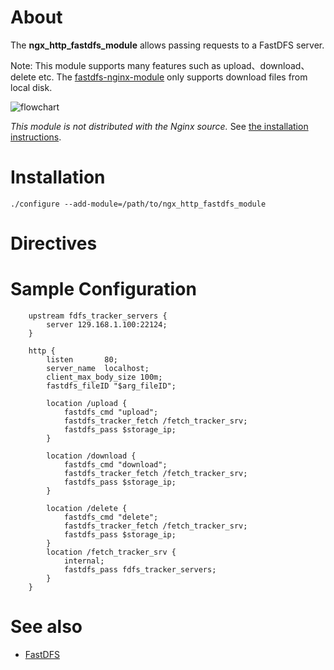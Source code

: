 About
====
The **ngx_http_fastdfs_module** allows passing requests to a FastDFS server.

Note: This module supports many features such as upload、download、delete etc. The [fastdfs-nginx-module][] only supports download files from local disk.


![flowchart][flowchart]


*This module is not distributed with the Nginx source.*  See [the installation instructions](#installation).

Installation
====
`./configure --add-module=/path/to/ngx_http_fastdfs_module`   


Directives
====


Sample Configuration
====
```nginx
	upstream fdfs_tracker_servers {
        server 129.168.1.100:22124;
    }
	
	http {
	    listen       80;
        server_name  localhost;
        client_max_body_size 100m;
        fastdfs_fileID "$arg_fileID";

        location /upload {
            fastdfs_cmd "upload";
            fastdfs_tracker_fetch /fetch_tracker_srv;
            fastdfs_pass $storage_ip;
        }

        location /download {
            fastdfs_cmd "download";
            fastdfs_tracker_fetch /fetch_tracker_srv;
            fastdfs_pass $storage_ip;
        }

        location /delete {
            fastdfs_cmd "delete";
            fastdfs_tracker_fetch /fetch_tracker_srv;
            fastdfs_pass $storage_ip;
        }
        location /fetch_tracker_srv {
            internal;
            fastdfs_pass fdfs_tracker_servers;
        }
	}

```


See also
========
* [FastDFS][]

[FastDFS]: https://github.com/happyfish100/fastdfs
[fastdfs-nginx-module]: https://github.com/happyfish100/fastdfs-nginx-module
[flowchart]: https://github.com/agile6v/ngx_http_fastdfs_module/blob/master/ngx_http_fastdfs.png

